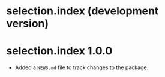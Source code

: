 # selection.index (development version)

# selection.index 1.0.0

* Added a `NEWS.md` file to track changes to the package.
